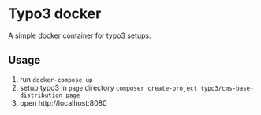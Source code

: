 # Typo3 docker

A simple docker container for typo3 setups.


## Usage

 1. run `docker-compose up`
 2. setup typo3 in `page` directory `composer create-project typo3/cms-base-distribution page`
 2. open http://localhost:8080